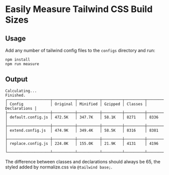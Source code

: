 # Easily Measure Tailwind CSS Build Sizes

## Usage

Add any number of tailwind config files to the `configs` directory and run:

```
npm install
npm run measure
```

## Output

```
Calculating...
Finished.
┌───────────────────┬──────────┬──────────┬─────────┬─────────┬──────────────┐
│ Config            │ Original │ Minified │ Gzipped │ Classes │ Declarations │
├───────────────────┼──────────┼──────────┼─────────┼─────────┼──────────────┤
│ default.config.js │ 472.5K   │ 347.7K   │ 58.1K   │ 8271    │ 8336         │
├───────────────────┼──────────┼──────────┼─────────┼─────────┼──────────────┤
│ extend.config.js  │ 474.9K   │ 349.4K   │ 58.5K   │ 8316    │ 8381         │
├───────────────────┼──────────┼──────────┼─────────┼─────────┼──────────────┤
│ replace.config.js │ 224.0K   │ 155.0K   │ 21.9K   │ 4131    │ 4196         │
└───────────────────┴──────────┴──────────┴─────────┴─────────┴──────────────┘
```

The difference between classes and declarations should always be 65, the styled added by normalize.css via `@tailwind base;`.